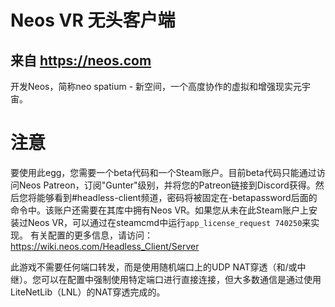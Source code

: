 # Neos VR 无头客户端
## 来自 https://neos.com
开发Neos，简称neo spatium - 新空间，一个高度协作的虚拟和增强现实元宇宙。

# 注意

要使用此egg，您需要一个beta代码和一个Steam账户。目前beta代码只能通过访问Neos Patreon，订阅"Gunter"级别，并将您的Patreon链接到Discord获得。然后您将能够看到#headless-client频道，密码将被固定在-betapassword后面的命令中。该账户还需要在其库中拥有Neos VR。如果您从未在此Steam账户上安装过Neos VR，可以通过在steamcmd中运行`app_license_request 740250`来实现。
有关配置的更多信息，请访问：https://wiki.neos.com/Headless_Client/Server

此游戏不需要任何端口转发，而是使用随机端口上的UDP NAT穿透（和/或中继）。您可以在配置中强制使用特定端口进行直接连接，但大多数通信是通过使用LiteNetLib（LNL）的NAT穿透完成的。 